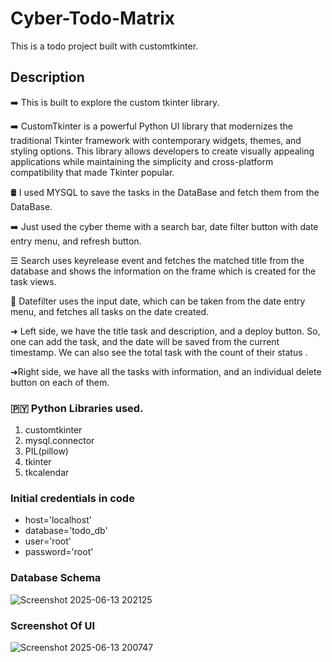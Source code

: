 # Cyber-Todo-Matrix
This is a todo project built with customtkinter.


## Description
➡️ This is built to explore the custom tkinter library.

➡️ CustomTkinter is a powerful Python UI library that modernizes the traditional Tkinter framework with contemporary widgets, themes, and styling options. This library allows developers to create visually appealing applications while maintaining the simplicity and cross-platform compatibility that made Tkinter popular.

🛢️ I used MYSQL to save the tasks in the DataBase and fetch them from the DataBase.

➡️ Just used the cyber theme with a search bar, date filter button with date entry menu, and refresh button.

☰ Search uses keyrelease event and fetches the matched title from the database and shows the information on the frame which is created for the task views.

📅 Datefilter uses the input date, which can be taken from the date entry menu, and fetches all tasks on the date created.

➜ Left side, we have the title task and description, and a deploy button. So, one can add the task, and the date will be saved from the current timestamp. We can also see the total task with the count of their status
.

➜Right side, we have all the tasks with information, and an individual delete button on each of them.
### 🇵🇾 Python Libraries used.
<ol>
<li>customtkinter</li>
  <li>mysql.connector</li>
  <li>PIL(pillow)</li>
  <li>tkinter</li>
  <li>tkcalendar</li>
</ol>

### Initial credentials in code
<ul>
  <li>host='localhost'</li>
  <li>database='todo_db' </li>
  <li>user='root' </li>         
  <li>password='root' </li>
  
</ul>

### Database Schema


![Screenshot 2025-06-13 202125](https://github.com/user-attachments/assets/e1d94497-5399-4595-af78-02e6303629b9)

### Screenshot Of UI

![Screenshot 2025-06-13 200747](https://github.com/user-attachments/assets/291c0a21-3ba0-4566-9317-522bd47e78a6)



